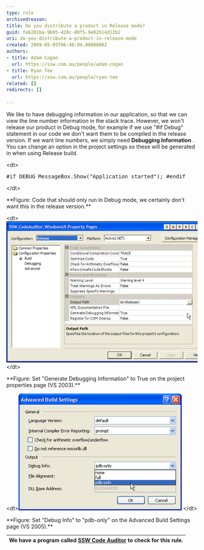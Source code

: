 ```yaml
---
type: rule
archivedreason: 
title: Do you distribute a product in Release mode?
guid: fe6201ba-9b95-420c-80f5-9e02b14d12b2
uri: do-you-distribute-a-product-in-release-mode
created: 2009-05-05T06:48:04.0000000Z
authors:
- title: Adam Cogan
  url: https://ssw.com.au/people/adam-cogan
- title: Ryan Tee
  url: https://ssw.com.au/people/ryan-tee
related: []
redirects: []

---
```


We like to have debugging information in our application, so that we can view the line number information in the stack trace. However, we won't release our product in Debug mode, for example if we use "#if Debug" statement in our code we don't want them to be compiled in the release version. If we want line numbers, we simply need  **Debugging Information** . You can change an option in the project settings so these will be generated in when using Release build.   
<!--endintro-->
<dl class="goodCode">    &lt;dt&gt;
    <pre>#if DEBUG MessageBox.Show("Application started"); #endif</pre>
    &lt;/dt&gt;</dl>**Figure: Code that should only run in Debug mode, we certainly don't want this in the release version.** <dl class="goodImage">    &lt;dt&gt;<img style="border-bottom:0px solid;border-left:0px solid;border-top:0px solid;border-right:0px solid;" border="0" alt="Debug configuration" src="DebugConfiguration.gif"> &lt;/dt&gt;</dl>**Figure: Set "Generate Debugging Information" to True on the project properties page (VS 2003).** <dl class="goodImage">    &lt;dt&gt;<img style="border-bottom:0px solid;border-left:0px solid;border-top:0px solid;border-right:0px solid;" border="0" alt="Advanced Build Settings" src="VS2005AdvancedBuildSettings.gif"> &lt;/dt&gt;</dl>**Figure: Set "Debug Info" to "pdb-only" on the Advanced Build Settings page (VS 2005).** 

| We have a program called [SSW Code Auditor](http://www.ssw.com.au/ssw/CodeAuditor/Default.aspx) to check for this rule. |
| --- |
